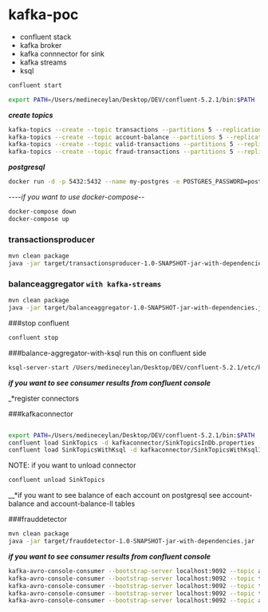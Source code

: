 # kafka-poc

 - confluent stack
 - kafka broker
 - kafka connnector for sink
 - kafka streams
 - ksql

```sh
confluent start

export PATH=/Users/medineceylan/Desktop/DEV/confluent-5.2.1/bin:$PATH  

```


__*create topics*__

```sh
kafka-topics --create --topic transactions --partitions 5 --replication-factor 1 --zookeeper localhost:2181
kafka-topics --create --topic account-balance --partitions 5 --replication-factor 1 --zookeeper localhost:2181
kafka-topics --create --topic valid-transactions --partitions 5 --replication-factor 1 --zookeeper localhost:2181 
kafka-topics --create --topic fraud-transactions --partitions 5 --replication-factor 1 --zookeeper localhost:2181
```

__*postgresql*__

```sh
docker run -d -p 5432:5432 --name my-postgres -e POSTGRES_PASSWORD=postgres postgres:9.6
```
----*if you want to use docker-compose*--

```sh
docker-compose down 
docker-compose up
```


### transactionsproducer

```sh
mvn clean package
java -jar target/transactionsproducer-1.0-SNAPSHOT-jar-with-dependencies.jar

```

### balanceaggregator `with kafka-streams` 

```sh
mvn clean package
java -jar target/balanceaggregator-1.0-SNAPSHOT-jar-with-dependencies.jar
```

 
###stop confluent
 
```sh
confluent stop

```


###balance-aggregator-with-ksql run this on confluent side

```sh
ksql-server-start /Users/medineceylan/Desktop/DEV/confluent-5.2.1/etc/ksql/ksql-server.properties --queries-file /Users/medineceylan/Desktop/DEV/kafka-poc/balance-aggregator-with-ksql/balances.sql

```
__*if you want to see consumer results from confluent console*__

_*register connectors

###kafkaconnector

```sh

export PATH=/Users/medineceylan/Desktop/DEV/confluent-5.2.1/bin:$PATH 
confluent load SinkTopics -d kafkaconnector/SinkTopicsInDb.properties
confluent load SinkTopicsWithKsql -d kafkaconnector/SinkTopicsWithKsqlInDb.properties
```

NOTE: if you want to unload connector
```sh
confluent unload SinkTopics

```


__*if you want to see balance of each account on postgresql see account-balance and account-balance-ll tables
 
 ###frauddetector
 
 ```sh
 mvn clean package
 java -jar target/frauddetector-1.0-SNAPSHOT-jar-with-dependencies.jar
 ```
 
 
__*if you want to see consumer results from confluent console*__

```sh
kafka-avro-console-consumer --bootstrap-server localhost:9092 --topic account-balance  --from-beginning 
kafka-avro-console-consumer --bootstrap-server localhost:9092 --topic transactions       --from-beginning
kafka-avro-console-consumer --bootstrap-server localhost:9092 --topic transactions-valid --from-beginning
kafka-avro-console-consumer --bootstrap-server localhost:9092 --topic transactions-fraud --from-beginning 
kafka-avro-console-consumer --bootstrap-server localhost:9092 --topic account-balance-ll --from-beginning 
```